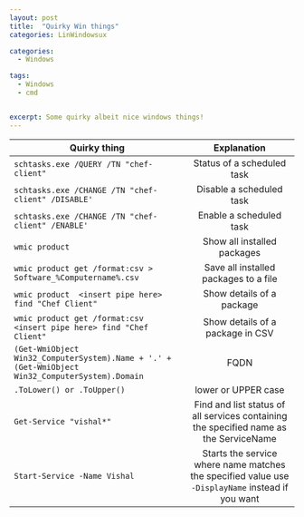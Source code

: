 ```yaml
---
layout: post
title:  "Quirky Win things"
categories: LinWindowsux

categories:
  - Windows

tags:
  - Windows
  - cmd


excerpt: Some quirky albeit nice windows things!
---
```


| Quirky thing        | Explanation  |
| ------------- |:-------------:|
| `schtasks.exe /QUERY /TN "chef-client"`      | Status of a scheduled task  |
| `schtasks.exe /CHANGE /TN "chef-client" /DISABLE'`      | Disable a scheduled task  |
| `schtasks.exe /CHANGE /TN "chef-client" /ENABLE'`      | Enable a scheduled task  |
| `wmic product`     | Show all installed packages  |
| `wmic product get /format:csv > Software_%Computername%.csv`     | Save all installed packages to a file  |
| `wmic product  <insert pipe here> find "Chef Client"`      | Show details of a package  |
| `wmic product get /format:csv <insert pipe here> find "Chef Client"`      | Show details of a package in CSV  |
| `(Get-WmiObject Win32_ComputerSystem).Name + '.' + (Get-WmiObject Win32_ComputerSystem).Domain`      |  FQDN  |
| `.ToLower() or .ToUpper()`      |  lower or UPPER case  |
| `Get-Service "vishal*"`      |  Find and list status of all services containing the specified name as the ServiceName  |
| `Start-Service -Name Vishal`      |  Starts the service where name matches the specified value use `-DisplayName` instead if you want  |
